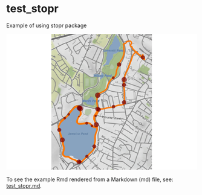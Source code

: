 # test_stopr
Example of using stopr package

![plot of GPS track in orange with stops marked in red](test_stopr_files/figure-html/map-1.png)

To see the example Rmd rendered from a Markdown (md) file, see: [test_stopr.md](test_stopr.md).
